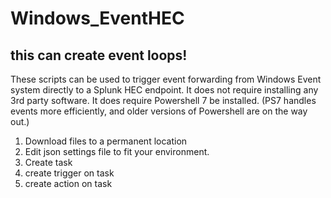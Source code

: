 # Windows_EventHEC
  
## this can create event loops! ##  
  
These scripts can be used to trigger event forwarding from Windows Event system directly to a Splunk HEC endpoint. It does not require installing any 3rd party software. It does require Powershell 7 be installed. (PS7 handles events more efficiently, and older versions of Powershell are on the way out.)
  
1. Download files to a permanent location
2. Edit json settings file to fit your environment.
3. Create task
4. create trigger on task
5. create action on task
